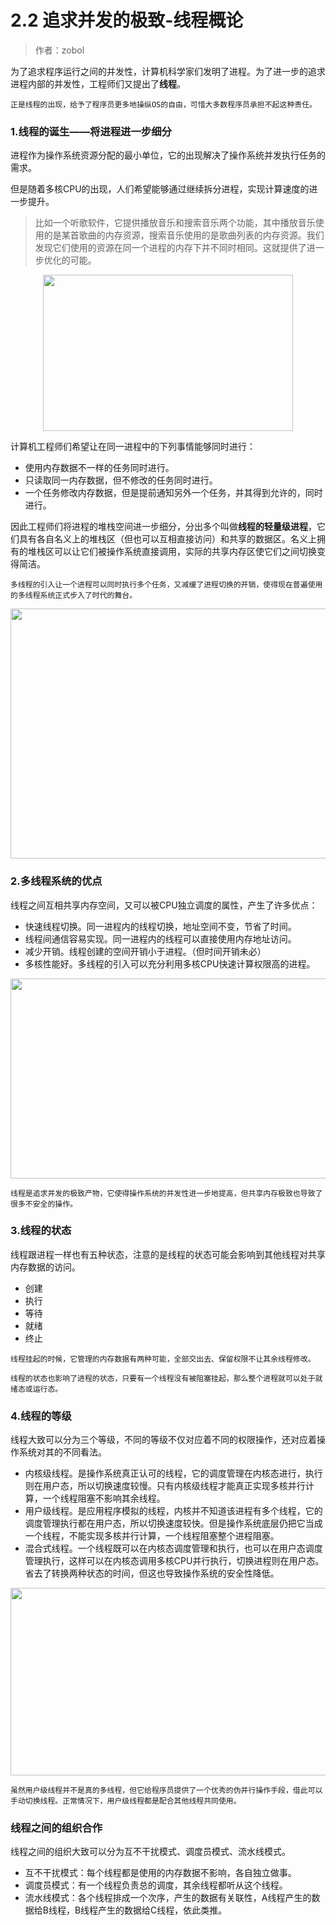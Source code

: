 
# 2.2 追求并发的极致-线程概论

>作者：zobol


为了追求程序运行之间的并发性，计算机科学家们发明了进程。为了进一步的追求进程内部的并发性，工程师们又提出了**线程**。
```
正是线程的出现，给予了程序员更多地操纵OS的自由，可惜大多数程序员承担不起这种责任。
```

### 1.线程的诞生——将进程进一步细分
进程作为操作系统资源分配的最小单位，它的出现解决了操作系统并发执行任务的需求。
  
但是随着多核CPU的出现，人们希望能够通过继续拆分进程，实现计算速度的进一步提升。
>比如一个听歌软件，它提供播放音乐和搜索音乐两个功能，其中播放音乐使用的是某首歌曲的内存资源，搜索音乐使用的是歌曲列表的内存资源。我们发现它们使用的资源在同一个进程的内存下并不同时相同。这就提供了进一步优化的可能。


<p align="center"><img width="400" height="250" src="/LearnOperatingSystem/Photo/11.jpg"></p>

计算机工程师们希望让在同一进程中的下列事情能够同时进行：
* 使用内存数据不一样的任务同时进行。
* 只读取同一内存数据，但不修改的任务同时进行。
* 一个任务修改内存数据，但是提前通知另外一个任务，并其得到允许的，同时进行。

因此工程师们将进程的堆栈空间进一步细分，分出多个叫做**线程的轻量级进程**，它们具有各自名义上的堆栈区（但也可以互相直接访问）和共享的数据区。名义上拥有的堆栈区可以让它们被操作系统直接调用，实际的共享内存区使它们之间切换变得简洁。

```
多线程的引入让一个进程可以同时执行多个任务，又减缓了进程切换的开销，使得现在普遍使用的多线程系统正式步入了时代的舞台。
```

<p align="center"><img width="600" height="400" src="/LearnOperatingSystem/Photo/12.jpg"></p>


### 2.多线程系统的优点
线程之间互相共享内存空间，又可以被CPU独立调度的属性，产生了许多优点：
* 快速线程切换。同一进程内的线程切换，地址空间不变，节省了时间。
* 线程间通信容易实现。同一进程内的线程可以直接使用内存地址访问。
* 减少开销。线程创建的空间开销小于进程。（但时间开销未必）
* 多核性能好。多线程的引入可以充分利用多核CPU快速计算权限高的进程。

<p align="center"><img width="600" height="320" src="/LearnOperatingSystem/Photo/13.jpg"></p>

```
线程是追求并发的极致产物，它使得操作系统的并发性进一步地提高，但共享内存极致也导致了很多不安全的操作。
```

### 3.线程的状态
线程跟进程一样也有五种状态，注意的是线程的状态可能会影响到其他线程对共享内存数据的访问。
* 创建
* 执行
* 等待
* 就绪
* 终止
```
线程挂起的时候，它管理的内存数据有两种可能，全部交出去、保留权限不让其余线程修改。
```
```
线程的状态也影响了进程的状态，只要有一个线程没有被阻塞挂起，那么整个进程就可以处于就绪态或运行态。
```

### 4.线程的等级
线程大致可以分为三个等级，不同的等级不仅对应着不同的权限操作，还对应着操作系统对其的不同看法。

* 内核级线程。是操作系统真正认可的线程，它的调度管理在内核态进行，执行则在用户态，所以切换速度较慢。只有内核级线程才能真正实现多核并行计算，一个线程阻塞不影响其余线程。
* 用户级线程。是应用程序模拟的线程，内核并不知道该进程有多个线程，它的调度管理执行都在用户态，所以切换速度较快。但是操作系统底层仍把它当成一个线程，不能实现多核并行计算，一个线程阻塞整个进程阻塞。
* 混合式线程。一个线程既可以在内核态调度管理和执行，也可以在用户态调度管理执行，这样可以在内核态调用多核CPU并行执行，切换进程则在用户态。省去了转换两种状态的时间，但这也导致操作系统的安全性降低。


<p align="center"><img width="600" height="300" src="/LearnOperatingSystem/Photo/14.jpg"></p>

```
虽然用户级线程并不是真的多线程，但它给程序员提供了一个优秀的伪并行操作手段，借此可以手动切换线程。正常情况下，用户级线程都是配合其他线程共同使用。
```


### 线程之间的组织合作
线程之间的组织大致可以分为互不干扰模式、调度员模式、流水线模式。
* 互不干扰模式：每个线程都是使用的内存数据不影响，各自独立做事。
* 调度员模式：有一个线程负责总的调度，其余线程都听从这个线程。
* 流水线模式：各个线程排成一个次序，产生的数据有关联性，A线程产生的数据给B线程，B线程产生的数据给C线程，依此类推。